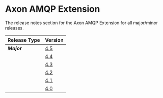 # Axon AMQP Extension

The release notes section for the Axon AMQP Extension for all major/minor releases.

| Release Type | Version |
| :--- | :--- |
| _**Major**_ | [4.5](rn-amqp-major-releases.md#release-45) |
|  | [4.4](rn-amqp-major-releases.md#release-44) |
|  | [4.3](rn-amqp-major-releases.md#release-43) |
|  | [4.2](rn-amqp-major-releases.md#release-42) |
|  | [4.1](rn-amqp-major-releases.md#release-41) |
|  | [4.0](rn-amqp-major-releases.md#release-40) |
